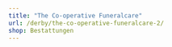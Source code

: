 ```yaml
---
title: "The Co-operative Funeralcare"
url: /derby/the-co-operative-funeralcare-2/
shop: Bestattungen
---
```

